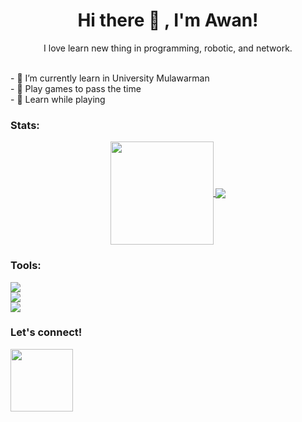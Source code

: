 <h1 align='center'>Hi there 👋 , I'm Awan!</h1>
<p align='center'>I love learn new thing in programming, robotic, and network.</p>
<br>- 🔭 I’m currently learn in University Mulawarman
<br>- 👾 Play games to pass the time
<br>- 👻 Learn while playing

### Stats:    
<p align='center'>
   <a href="https://github.com/awansetyawan/">
   <img align="center" src="https://github-readme-stats.vercel.app/api?username=awansetyawan&show_icons=true&theme=gruvbox" height=165/>
   </a>
   <a href="https://github.com/awansetyawan/">
   <img align="center" src="https://github-readme-stats.vercel.app/api/top-langs/?username=awansetyawan&layout=compact&theme=merko"/>
   </a>
</p>

### Tools:
<p>
    <img src="https://img.shields.io/badge/Text%20Editor-Visual%20Studio%20Code-blue?&logo=visual%20studio%20code&logoColor=blue" />
    <br>
    <img src="https://img.shields.io/badge/Jupyter-Notebook-orange?logo=jupyter" />
    <br>
    <img src="https://img.shields.io/badge/Visual%20Studio-2022-purple?logo=visual%20studio&logoColor=purple" />
</p>

### Let's connect!
<p>
    <a href="https://www.instagram.com/awanxx_/"><img src="https://cdn.kibrispdr.org/data/752/logo-ig-vector-png-32.png" height=100 /></a>
</p>
